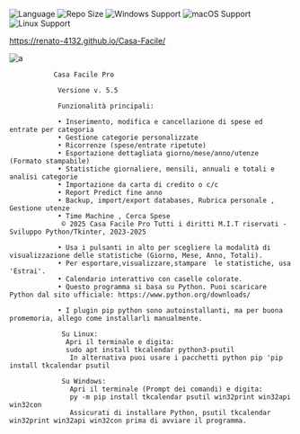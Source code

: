 ![Language](https://img.shields.io/badge/language-Python-F7DF1E?logo=python&logoColor=black) ![Repo Size](https://img.shields.io/github/repo-size/Renato-4132/Casa-Facile) ![Windows Support](https://img.shields.io/badge/Windows-✔️-blue?logo=windows) ![macOS Support](https://img.shields.io/badge/macOS-✔️-lightgrey?logo=apple)
![Linux Support](https://img.shields.io/badge/Linux-✔️-yellow?logo=linux)

https://renato-4132.github.io/Casa-Facile/

![a](https://github.com/user-attachments/assets/cb42725b-d8b0-4648-bf7e-78896b8005a4)






               Casa Facile Pro
               
                Versione v. 5.5
                
                Funzionalità principali:
                
                • Inserimento, modifica e cancellazione di spese ed entrate per categoria
                • Gestione categorie personalizzate
                • Ricorrenze (spese/entrate ripetute)
                • Esportazione dettagliata giorno/mese/anno/utenze (Formato stampabile)
                • Statistiche giornaliere, mensili, annuali e totali e analisi categorie
                • Importazione da carta di credito o c/c
                • Report Predict fine anno
                • Backup, import/export databases, Rubrica personale , Gestione utenze 
                • Time Machine , Cerca Spese
                 © 2025 Casa Facile Pro Tutti i diritti M.I.T riservati - Sviluppo Python/Tkinter, 2023-2025
              
                • Usa i pulsanti in alto per scegliere la modalità di visualizzazione delle statistiche (Giorno, Mese, Anno, Totali).
                • Per esportare,visualizzare,stampare  le statistiche, usa 'Estrai'.
                • Calendario interattivo con caselle colorate.
                • Questo programma si basa su Python. Puoi scaricare Python dal sito ufficiale: https://www.python.org/downloads/
                
                • I plugin pip python sono autoinstallanti, ma per buona promemoria, allego come installarli manualmente. 
                 
                 Su Linux:
                  Apri il terminale e digita:
                  sudo apt install tkcalendar python3-psutil
                   In alternativa puoi usare i pacchetti python pip 'pip install tkcalendar psutil
                   
                 Su Windows:
                   Apri il terminale (Prompt dei comandi) e digita:
                   py -m pip install tkcalendar psutil win32print win32api win32con
                   Assicurati di installare Python, psutil tkcalendar win32print win32api win32con prima di avviare il programma.
